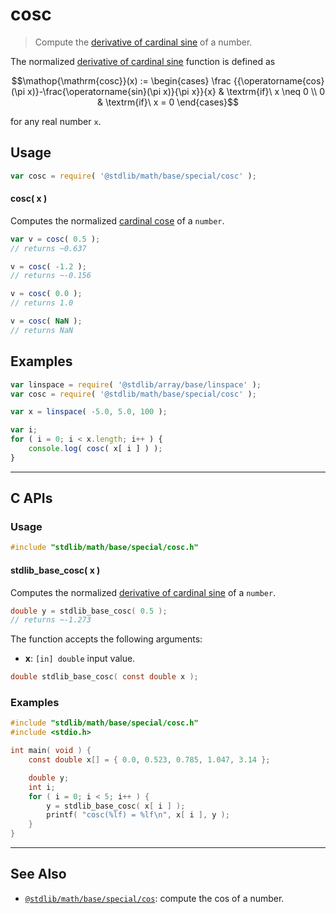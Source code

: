 <!--

@license Apache-2.0

Copyright (c) 2018 The Stdlib Authors.

Licensed under the Apache License, Version 2.0 (the "License");
you may not use this file except in compliance with the License.
You may obtain a copy of the License at

   http://www.apache.org/licenses/LICENSE-2.0

Unless required by applicable law or agreed to in writing, software
distributed under the License is distributed on an "AS IS" BASIS,
WITHOUT WARRANTIES OR CONDITIONS OF ANY KIND, either express or implied.
See the License for the specific language governing permissions and
limitations under the License.

-->

# cosc

> Compute the [derivative of cardinal sine][cosc] of a number.

<section class="intro">

The normalized [derivative of cardinal sine][cosc] function is defined as

<!-- <equation class="equation" label="eq:cosc_function" align="center" raw="\operatorname{cosc}(x) := \begin{cases} \frac{{\operatorname{cos}(\pi x)}-\frac{\operatorname{sin}(\pi x)}{\pi x}}{x} & \textrm{if}\ x \neq 0 \\ 0 & \textrm{if}\ x = 0 \end{cases}" alt="Cosc function"> -->

```math
\mathop{\mathrm{cosc}}(x) := \begin{cases} \frac {{\operatorname{cos}(\pi x)}-\frac{\operatorname{sin}(\pi x)}{\pi x}}{x} & \textrm{if}\ x \neq 0 \\ 0 & \textrm{if}\ x = 0 \end{cases}
```

<!-- <div class="equation" align="center" data-raw-text="\operatorname{cosc}(x) := \begin{cases} \frac {{\operatorname{cos}(\pi x)}-\frac{\operatorname{sin}(\pi x)}{\pi x}}{x} &amp; \textrm{if}\ x \neq 0 \\ 0 &amp; \textrm{if}\ x = 0 \end{cases}" data-equation="eq:cosc_function">
    <img src="https://cdn.jsdelivr.net/gh/stdlib-js/stdlib@bb29798906e119fcb2af99e94b60407a270c9b32/lib/node_modules/@stdlib/math/base/special/cosc/docs/img/equation_cosc_function.svg" alt="Cosc function">
    <br>
</div> -->

<!-- </equation> -->

for any real number `x`.

</section>

<!-- /.intro -->

<section class="usage">

## Usage

```javascript
var cosc = require( '@stdlib/math/base/special/cosc' );
```

#### cosc( x )

Computes the normalized [cardinal cose][cosc] of a `number`.

```javascript
var v = cosc( 0.5 );
// returns ~0.637

v = cosc( -1.2 );
// returns ~-0.156

v = cosc( 0.0 );
// returns 1.0

v = cosc( NaN );
// returns NaN
```

</section>

<!-- /.usage -->

<section class="examples">

## Examples

<!-- eslint no-undef: "error" -->

```javascript
var linspace = require( '@stdlib/array/base/linspace' );
var cosc = require( '@stdlib/math/base/special/cosc' );

var x = linspace( -5.0, 5.0, 100 );

var i;
for ( i = 0; i < x.length; i++ ) {
    console.log( cosc( x[ i ] ) );
}
```

</section>

<!-- /.examples -->

<!-- C interface documentation. -->

* * *

<section class="c">

## C APIs

<!-- Section to include introductory text. Make sure to keep an empty line after the intro `section` element and another before the `/section` close. -->

<section class="intro">

</section>

<!-- /.intro -->

<!-- C usage documentation. -->

<section class="usage">

### Usage

```c
#include "stdlib/math/base/special/cosc.h"
```

#### stdlib_base_cosc( x )

Computes the normalized [derivative of cardinal sine][cosc] of a `number`.

```c
double y = stdlib_base_cosc( 0.5 );
// returns ~-1.273
```

The function accepts the following arguments:

-   **x**: `[in] double` input value.

```c
double stdlib_base_cosc( const double x );
```

</section>

<!-- /.usage -->

<!-- C API usage notes. Make sure to keep an empty line after the `section` element and another before the `/section` close. -->

<section class="notes">

</section>

<!-- /.notes -->

<!-- C API usage examples. -->

<section class="examples">

### Examples

```c
#include "stdlib/math/base/special/cosc.h"
#include <stdio.h>

int main( void ) {
    const double x[] = { 0.0, 0.523, 0.785, 1.047, 3.14 };

    double y;
    int i;
    for ( i = 0; i < 5; i++ ) {
        y = stdlib_base_cosc( x[ i ] );
        printf( "cosc(%lf) = %lf\n", x[ i ], y );
    }
}
```

</section>

<!-- /.examples -->

</section>

<!-- /.c -->

<!-- Section for related `stdlib` packages. Do not manually edit this section, as it is automatically populated. -->

<section class="related">

* * *

## See Also

-   <span class="package-name">[`@stdlib/math/base/special/cos`][@stdlib/math/base/special/cos]</span><span class="delimiter">: </span><span class="description">compute the cos of a number.</span>

</section>

<!-- /.related -->

<!-- Section for all links. Make sure to keep an empty line after the `section` element and another before the `/section` close. -->

<section class="links">

[cosc]: https://en.wikipedia.org/wiki/cosc_function

<!-- <related-links> -->

[@stdlib/math/base/special/cos]: https://github.com/stdlib-js/stdlib/tree/develop/lib/node_modules/%40stdlib/math/base/special/cos

<!-- </related-links> -->

</section>

<!-- /.links -->
